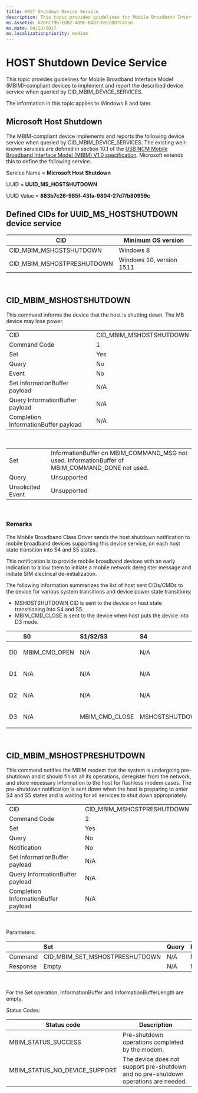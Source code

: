 ```yaml
---
title: HOST Shutdown Device Service
description: This topic provides guidelines for Mobile Broadband Interface Model (MBIM)-compliant devices to implement and report the described device service when queried by CID_MBIM_DEVICE_SERVICES.
ms.assetid: 62BFC796-EDB2-489E-B487-65E2DD7C4256
ms.date: 04/20/2017
ms.localizationpriority: medium
---
```


# HOST Shutdown Device Service


This topic provides guidelines for Mobile Broadband Interface Model (MBIM)-compliant devices to implement and report the described device service when queried by CID\_MBIM\_DEVICE\_SERVICES.

The information in this topic applies to Windows 8 and later.

## Microsoft Host Shutdown


The MBIM-compliant device implements and reports the following device service when queried by CID\_MBIM\_DEVICE\_SERVICES. The existing well-known services are defined in section 10.1 of the [USB NCM Mobile Broadband Interface Model (MBIM) V1.0 specification](http://go.microsoft.com/fwlink/p/?linkid=320791). Microsoft extends this to define the following service.

Service Name = **Microsoft Host Shutdown**

UUID = **UUID\_MS\_HOSTSHUTDOWN**

UUID Value = **883b7c26-985f-43fa-9804-27d7fb80959c**

## Defined CIDs for UUID\_MS\_HOSTSHUTDOWN device service


| CID                          | Minimum OS version       |
|------------------------------|--------------------------|
| CID\_MBIM\_MSHOSTSHUTDOWN    | Windows 8                |
| CID\_MBIM\_MSHOSTPRESHUTDOWN | Windows 10, version 1511 |

 

## CID\_MBIM\_MSHOSTSHUTDOWN


This command informs the device that the host is shutting down. The MB device may lose power.

|                                      |                           |
|--------------------------------------|---------------------------|
| CID                                  | CID\_MBIM\_MSHOSTSHUTDOWN |
| Command Code                         | 1                         |
| Set                                  | Yes                       |
| Query                                | No                        |
| Event                                | No                        |
| Set InformationBuffer payload        | N/A                       |
| Query InformationBuffer payload      | N/A                       |
| Completion InformationBuffer payload | N/A                       |

 

|                   |                                                                                                      |
|-------------------|------------------------------------------------------------------------------------------------------|
| Set               | InformationBuffer on MBIM\_COMMAND\_MSG not used. InformationBuffer of MBIM\_COMMAND\_DONE not used. |
| Query             | Unsupported                                                                                          |
| Unsolicited Event | Unsupported                                                                                          |

 

### Remarks

The Mobile Broadband Class Driver sends the host shutdown notification to mobile broadband devices supporting this device service, on each host state transition into S4 and S5 states.

This notification is to provide mobile broadband devices with an early indication to allow them to initiate a mobile network deregister message and initiate SIM electrical de-initialization.

The following information summarizes the list of host sent CIDs/CMDs to the device for various system transitions and device power state transitions:

-   MSHOSTSHUTDOWN CID is sent to the device on host state transitioning into S4 and S5.
-   MBIM\_CMD\_CLOSE is sent to the device when host puts the device into D3 mode.

<table>
<colgroup>
<col width="20%" />
<col width="20%" />
<col width="20%" />
<col width="20%" />
<col width="20%" />
</colgroup>
<thead>
<tr class="header">
<th align="left"></th>
<th align="left">S0</th>
<th align="left">S1/S2/S3</th>
<th align="left">S4</th>
<th align="left">S5</th>
</tr>
</thead>
<tbody>
<tr class="odd">
<td align="left"><p>D0</p></td>
<td align="left"><p>MBIM_CMD_OPEN</p></td>
<td align="left"><p>N/A</p></td>
<td align="left"><p>N/A</p></td>
<td align="left"><p>N/A</p></td>
</tr>
<tr class="even">
<td align="left"><p>D1</p></td>
<td align="left"><p>N/A</p></td>
<td align="left"><p>N/A</p></td>
<td align="left"><p>N/A</p></td>
<td align="left"><p>N/A</p></td>
</tr>
<tr class="odd">
<td align="left"><p>D2</p></td>
<td align="left"><p>N/A</p></td>
<td align="left"><p>N/A</p></td>
<td align="left"><p>N/A</p></td>
<td align="left"><p>N/A</p></td>
</tr>
<tr class="even">
<td align="left"><p>D3</p></td>
<td align="left"><p>N/A</p></td>
<td align="left"><p>MBIM_CMD_CLOSE</p></td>
<td align="left"><p>MSHOSTSHUTDOWN</p></td>
<td align="left"><p>MSHOSTSHUTDOWN</p></td>
</tr>
</tbody>
</table>

 

## CID\_MBIM\_MSHOSTPRESHUTDOWN


This command notifies the MBIM modem that the system is undergoing pre-shutdown and it should finish all its operations, deregister from the network, and store necessary information to the host for flashless modem cases. The pre-shutdown notification is sent down when the host is preparing to enter S4 and S5 states and is waiting for all services to shut down appropriately.

|                                      |                              |
|--------------------------------------|------------------------------|
| CID                                  | CID\_MBIM\_MSHOSTPRESHUTDOWN |
| Command Code                         | 2                            |
| Set                                  | Yes                          |
| Query                                | No                           |
| Notification                         | No                           |
| Set InformationBuffer payload        | N/A                          |
| Query InformationBuffer payload      | N/A                          |
| Completion InformationBuffer payload | N/A                          |

 

Parameters:

<table>
<colgroup>
<col width="25%" />
<col width="25%" />
<col width="25%" />
<col width="25%" />
</colgroup>
<thead>
<tr class="header">
<th align="left"></th>
<th align="left">Set</th>
<th align="left">Query</th>
<th align="left">Notification</th>
</tr>
</thead>
<tbody>
<tr class="odd">
<td align="left">Command</td>
<td align="left">CID_MBIM_SET_MSHOSTPRESHUTDOWN</td>
<td align="left">N/A</td>
<td align="left">N/A</td>
</tr>
<tr class="even">
<td align="left">Response</td>
<td align="left">Empty</td>
<td align="left">N/A</td>
<td align="left">N/A</td>
</tr>
</tbody>
</table>

 

For the Set operation, InformationBuffer and InformationBufferLength are empty.

Status Codes:

| Status code                       | Description                                                                         |
|-----------------------------------|-------------------------------------------------------------------------------------|
| MBIM\_STATUS\_SUCCESS             | Pre-shutdown operations completed by the modem.                                     |
| MBIM\_STATUS\_NO\_DEVICE\_SUPPORT | The device does not support pre-shutdown and no pre-shutdown operations are needed. |

 

 

 





